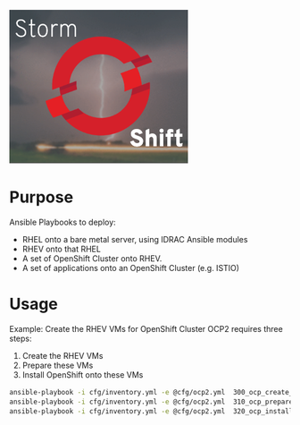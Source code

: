 ![logo](docs/StormShift.png)

# Purpose
Ansible Playbooks to deploy:
- RHEL onto a bare metal server, using IDRAC Ansible modules
- RHEV onto that RHEL
- A set of OpenShift Cluster onto RHEV.
- A set of applications onto an OpenShift Cluster (e.g. ISTIO)

# Usage
Example:
Create the RHEV VMs for OpenShift Cluster OCP2 requires three steps:
1. Create the RHEV VMs
1. Prepare these VMs
1. Install OpenShift onto these VMs

```bash
ansible-playbook -i cfg/inventory.yml -e @cfg/ocp2.yml  300_ocp_create_nodes.yml  
ansible-playbook -i cfg/inventory.yml -e @cfg/ocp2.yml  310_ocp_prepare_nodes.yml  
ansible-playbook -i cfg/inventory.yml -e @cfg/ocp2.yml  320_ocp_install_nodes.yml  
```
